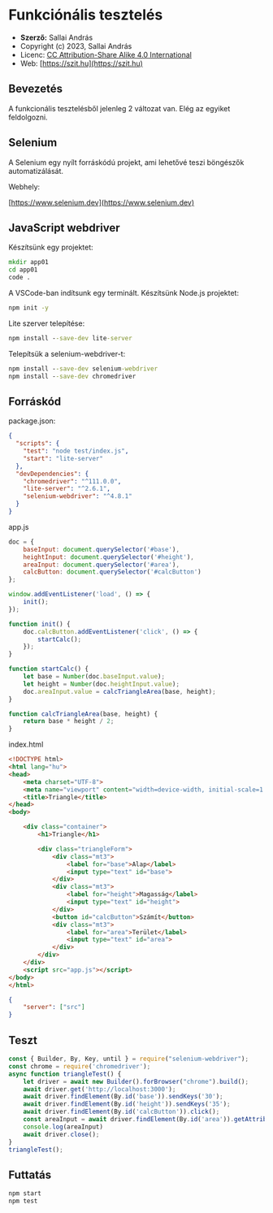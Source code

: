 # Funkciónális tesztelés

* **Szerző:** Sallai András
* Copyright (c) 2023, Sallai András
* Licenc: [CC Attribution-Share Alike 4.0 International](https://creativecommons.org/licenses/by-sa/4.0/)
* Web: [https://szit.hu](https://szit.hu)

## Bevezetés

A funkcionális tesztelésből jelenleg 2 változat van. Elég az egyiket feldolgozni.

## Selenium

A Selenium egy nyílt forráskódú projekt, ami lehetővé teszi böngészők automatizálását.

Webhely:

[https://www.selenium.dev](https://www.selenium.dev)

## JavaScript webdriver

Készítsünk egy projektet:

```cmd
mkdir app01
cd app01
code .
```

A VSCode-ban indítsunk egy terminált. Készítsünk Node.js projektet:

```cmd
npm init -y
```

Lite szerver telepítése:

```cmd
npm install --save-dev lite-server
```

Telepítsük a selenium-webdriver-t:

```cmd
npm install --save-dev selenium-webdriver
npm install --save-dev chromedriver
```

## Forráskód

package.json:

```json
{
  "scripts": {
    "test": "node test/index.js",
    "start": "lite-server"
  },
  "devDependencies": {
    "chromedriver": "^111.0.0",
    "lite-server": "^2.6.1",
    "selenium-webdriver": "^4.8.1"
  }
}
```

app.js

```javascript
doc = {
    baseInput: document.querySelector('#base'),
    heightInput: document.querySelector('#height'),
    areaInput: document.querySelector('#area'),
    calcButton: document.querySelector('#calcButton')
};

window.addEventListener('load', () => {
    init();
});

function init() {
    doc.calcButton.addEventListener('click', () => {
        startCalc();
    });
}

function startCalc() {
    let base = Number(doc.baseInput.value);
    let height = Number(doc.heightInput.value);
    doc.areaInput.value = calcTriangleArea(base, height);
}

function calcTriangleArea(base, height) {
    return base * height / 2;
}
```

index.html

```html
<!DOCTYPE html>
<html lang="hu">
<head>
    <meta charset="UTF-8">
    <meta name="viewport" content="width=device-width, initial-scale=1.0">
    <title>Triangle</title>
</head>
<body>

    <div class="container">
        <h1>Triangle</h1>

        <div class="triangleForm">
            <div class="mt3">
                <label for="base">Alap</label>
                <input type="text" id="base">
            </div>
            <div class="mt3">
                <label for="height">Magasság</label>
                <input type="text" id="height">
            </div>
            <button id="calcButton">Számít</button>
            <div class="mt3">
                <label for="area">Terület</label>
                <input type="text" id="area">
            </div>
        </div>
    </div>
    <script src="app.js"></script>
</body>
</html>
```

```json
{
    "server": ["src"]
}
```

## Teszt

```javascript
const { Builder, By, Key, until } = require("selenium-webdriver");
const chrome = require('chromedriver');
async function triangleTest() {
    let driver = await new Builder().forBrowser("chrome").build();
    await driver.get('http://localhost:3000');
    await driver.findElement(By.id('base')).sendKeys('30');
    await driver.findElement(By.id('height')).sendKeys('35');
    await driver.findElement(By.id('calcButton')).click();
    const areaInput = await driver.findElement(By.id('area')).getAttribute('value');
    console.log(areaInput)
    await driver.close();
}
triangleTest();
```

## Futtatás

```cmd
npm start
npm test
```
